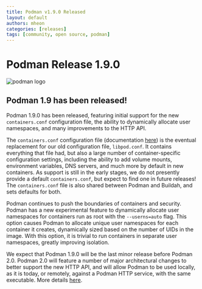 ```yaml
---
title: Podman v1.9.0 Released
layout: default
authors: mheon
categories: [releases]
tags: [community, open source, podman]
---
```


# Podman Release 1.9.0

![podman logo](https://podman.io/images/podman.svg)

## Podman 1.9 has been released!

Podman 1.9.0 has been released, featuring initial support for the new `containers.conf` configuration file, the ability to dynamically allocate user namespaces, and many improvements to the HTTP API.

<!--readmore-->

The `containers.conf` configuration file (documentation [here](https://github.com/containers/common/blob/main/docs/containers.conf.5.md)) is the eventual replacement for our old configuration file, `libpod.conf`. It contains everything that file had, but also a large number of container-specific configuration settings, including the ability to add volume mounts, environment variables, DNS servers, and much more by default in new containers. As support is still in the early stages, we do not presently provide a default `containers.conf`, but expect to find one in future releases! The `containers.conf` file is also shared between Podman and Buildah, and sets defaults for both.

Podman continues to push the boundaries of containers and security.  Podman has a new experimental feature to dynamically allocate user namespaces for containers run as root with the `--userns=auto` flag. This option causes Podman to allocate unique user namespaces for each container it creates, dynamically sized based on the number of UIDs in the image. With this option, it is trivial to run containers in separate user namespaces, greatly improving isolation.

We expect that Podman 1.9.0 will be the last minor release before Podman 2.0. Podman 2.0 will feature a number of major architectural changes to better support the new HTTP API, and will allow Podman to be used locally, as it is today, or remotely, against a Podman HTTP service, with the same executable. More details [here](https://podman.io/blogs/2020/04/16/podman-v2-announce.html).
